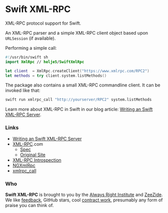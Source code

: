 # Swift XML-RPC

XML-RPC protocol support for Swift.

An XML-RPC parser and a simple XML-RPC client object based upon `URLSession`
(if available).

Performing a simple call:
```swift
#!/usr/bin/swift sh
import XmlRpc // helje5/SwiftXmlRpc

let client  = XmlRpc.createClient("https://www.xmlrpc.com/RPC2")
let methods = try client.system.listMethods()
```

The package also contains a small XML-RPC commandline client.
It can be invoked like that:
```bash
swift run xmlrpc_call "http://yourserver/RPC2" system.listMethods
```

Learn more about XML-RPC in Swift in our blog article:
[Writing an Swift XML-RPC Server](https://www.alwaysrightinstitute.com/macro-xmlrpc/).


### Links

- [Writing an Swift XML-RPC Server](https://www.alwaysrightinstitute.com/macro-xmlrpc/)
- [XML-RPC](http://xmlrpc.com).com
  - [Spec](http://xmlrpc.com/spec.md)
  - [Original Site](http://1998.xmlrpc.com)
- [XML-RPC Introspection](http://xmlrpc-c.sourceforge.net/introspection.html)
- [NGXmlRpc](http://svn.opengroupware.org/SOPE/trunk/sope-appserver/NGXmlRpc/)
- [xmlrpc_call](http://svn.opengroupware.org/SOPE/trunk/xmlrpc_call/)

### Who

**Swift XML-RPC** is brought to you by
the
[Always Right Institute](http://www.alwaysrightinstitute.com)
and
[ZeeZide](http://zeezide.de).
We like 
[feedback](https://twitter.com/ar_institute), 
GitHub stars, 
cool [contract work](http://zeezide.com/en/services/services.html),
presumably any form of praise you can think of.
